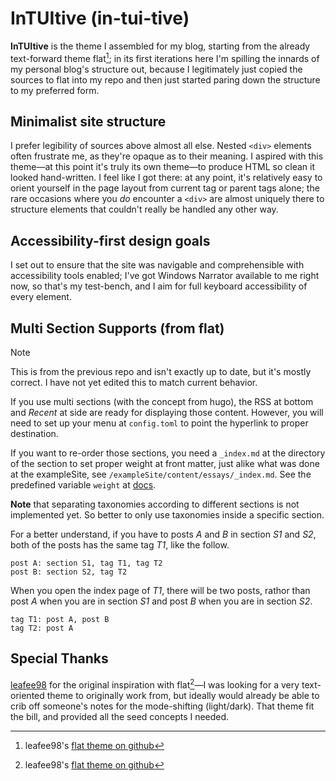 # InTUItive (in-tui-tive)

**InTUItive** is the theme I assembled for my blog, starting from the already text-forward theme flat[^hugo-theme-flat]; in its first iterations here I'm spilling the innards of my personal blog's structure out, because I legitimately just copied the sources to flat into my repo and then just started paring down the structure to my preferred form.

## Minimalist site structure

I prefer legibility of sources above almost all else. Nested `<div>` elements often frustrate me, as they're opaque as to their meaning. I aspired with this theme―at this point it's truly its own theme―to produce HTML so clean it looked hand-written. I feel like I got there: at any point, it's relatively easy to orient yourself in the page layout from current tag or parent tags alone; the rare occasions where you _do_ encounter a `<div>` are almost uniquely there to structure elements that couldn't really be handled any other way.

## Accessibility-first design goals

I set out to ensure that the site was navigable and comprehensible with accessibility tools enabled; I've got Windows Narrator available to me right now, so that's my test-bench, and I aim for full keyboard accessibility of every element.

## Multi Section Supports (from flat)

> [!NOTE]
> This is from the previous repo and isn't exactly up to date, but it's mostly correct. I have not
> yet edited this to match current behavior.

If you use multi sections (with the concept from hugo), the RSS at bottom and *Recent* at side are ready for displaying those content. However, you will need to set up your menu at `config.toml` to point the hyperlink to proper destination.

If you want to re-order those sections, you need a `_index.md` at the directory of the section to set proper weight at front matter, just alike what was done at the exampleSite, see `/exampleSite/content/essays/_index.md`. See the predefined variable `weight` at [docs](https://gohugo.io/content-management/front-matter/#front-matter-variables).

**Note** that separating taxonomies according to different sections is not implemented yet. So better to only use taxonomies inside a specific section.

For a better understand, if you have to posts *A* and *B* in section *S1* and *S2*, both of the posts has the same tag *T1*, like the follow.

```
post A: section S1, tag T1, tag T2
post B: section S2, tag T2
```

When you open the index page of *T1*, there will be two posts, rathor than post *A* when you are in section *S1* and post *B* when you are in section *S2*.

```
tag T1: post A, post B
tag T2: post A
```

## Special Thanks

[leafee98](https://leafee98.com/) for the original inspiration with flat[^hugo-theme-flat]―I was looking for a very text-oriented theme to originally work from, but ideally would already be able to crib off someone's notes for the mode-shifting (light/dark). That theme fit the bill, and provided all the seed concepts I needed.

[^hugo-theme-flat]: leafee98's [flat theme on github](https://github.com/leafee98/hugo-theme-flat)